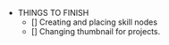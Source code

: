 - THINGS TO FINISH
    - [] Creating and placing skill nodes
    - [] Changing thumbnail for projects.